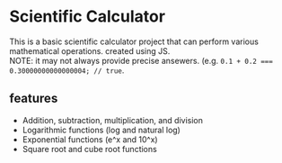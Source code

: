 # Scientific Calculator
This is a basic scientific calculator project that can perform various mathematical operations. created using JS. <br>
NOTE: it may not always provide precise ansewers. (e.g. `0.1 + 0.2 === 0.30000000000000004; // true`.

## features 
 - Addition, subtraction, multiplication, and division
 - Logarithmic functions (log and natural log)
 - Exponential functions (e^x and 10^x)
 - Square root and cube root functions
